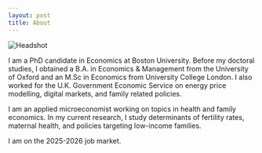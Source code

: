 ```yaml
---
layout: post
title: About
---
```


<img src="https://abigaildow.github.io/assets/images/headshot_2025_edited.jpeg" alt="Headshot" style="max-width:150px; height:auto;">


I am a PhD candidate in Economics at Boston University. Before my doctoral studies, I obtained a B.A. in Economics & Management from the University of Oxford and an M.Sc in Economics from University College London. I also worked for the U.K. Government Economic Service on energy price modelling, digital markets, and family related policies. 

I am an applied microeconomist working on topics in health and family economics. In my current research, I study determinants of fertility rates, maternal health, and policies targeting low-income families.     

I am on the 2025-2026 job market.



